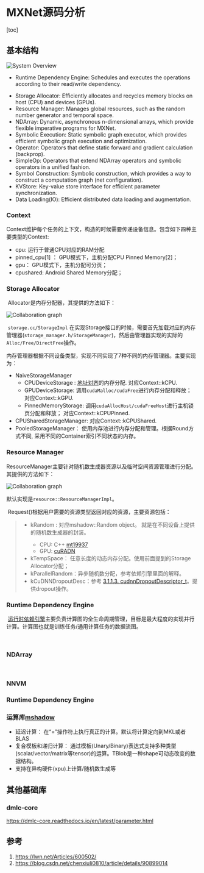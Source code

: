 # MXNet源码分析

[toc]



## 基本结构

![System Overview](https://raw.githubusercontent.com/dmlc/dmlc.github.io/master/img/mxnet/system/overview.png)

* Runtime Dependency Engine: Schedules and executes the operations according to their read/write dependency.

- Storage Allocator: Efficiently allocates and recycles memory blocks on host (CPU) and devices (GPUs).
- Resource Manager: Manages global resources, such as the random number generator and temporal space.
- NDArray: Dynamic, asynchronous n-dimensional arrays, which provide flexible imperative programs for MXNet.
- Symbolic Execution: Static symbolic graph executor, which provides efficient symbolic graph execution and optimization.
- Operator: Operators that define static forward and gradient calculation (backprop).
- SimpleOp: Operators that extend NDArray operators and symbolic operators in a unified fashion.
- Symbol Construction: Symbolic construction, which provides a way to construct a computation graph (net configuration).
- KVStore: Key-value store interface for efficient parameter synchronization.
- Data Loading(IO): Efficient distributed data loading and augmentation.

### Context

​	Context维护每个任务的上下文，构造的时候需要传递设备信息。包含如下四种主要类型的Context:

* cpu:  运行于普通CPU对应的RAM分配
* pinned_cpu[1] ： GPU模式下，主机分配CPU Pinned Memory[2]；
* gpu： GPU模式下，主机分配可分页；
* cpushared:  Android Shared Memory分配；

### Storage Allocator

​	Allocator是内存分配器，其提供的方法如下：

![Collaboration graph](https://mxnet.apache.org/versions/1.0.0/doxygen/classmxnet_1_1Storage__coll__graph.png)

​	`storage.cc/StorageImpl` 在实现Storage接口的时候，需要首先加载对应的内存管理器(`storage_manager.h/StorageManager`)，然后由管理器实现的实际的`Alloc/Free/DirectFree`操作。

​	内存管理器根据不同设备类型，实现不同实现了7种不同的内存管理器。主要实现为：

* NaiveStorageManager
  * CPUDeviceStorage :  [地址对齐](https://man7.org/linux/man-pages/man3/posix_memalign.3.html)的内存分配. 对应Context::kCPU. 
  * GPUDeviceStorage:    调用`cudaMalloc/cudaFree`进行内存分配和释放； 对应Context::kGPU. 
  * PinnedMemoryStorage:  调用`cudaAllocHost/cudaFreeHost`进行主机锁页分配和释放； 对应Context::kCPUPinned. 
* CPUSharedStorageManager:  对应Context::kCPUShared. 
* PooledStorageManager： 使用内存池进行内存分配和管理。根据Round方式不同, 采用不同的Container索引不同状态的内存。

### Resource Manager

​	ResourceManager主要针对随机数生成器资源以及临时空间资源管理进行分配。其提供的方法如下：

![Collaboration graph](https://mxnet.apache.org/versions/0.12.1/doxygen/classmxnet_1_1ResourceManager__coll__graph.png)

默认实现是`resource::ResourceManagerImpl`。

​	Request()根据用户需要的资源类型返回对应的资源，主要资源包括：

> * kRandom :  对应mshadow::Random<xpu> object。 就是在不同设备上提供的随机数生成器的封装。
>   * CPU:  C++ [mt19937](http://www.cplusplus.com/reference/random/mt19937/)
>   * GPU: [cuRADN](https://docs.nvidia.com/cuda/curand/host-api-overview.html)
> * kTempSpace： 任意长度的动态内存分配。使用前面提到的Storage Allocator分配；
> * kParallelRandom：异步随机数分配，参考依赖引擎里面的解释。
> * kCuDNNDropoutDesc：参考 [3.1.1.3. cudnnDropoutDescriptor_t](https://docs.nvidia.com/deeplearning/cudnn/api/index.html#cudnnDropoutDescriptor_t)。提供dropout操作。

### Runtime Dependency Engine

​	[运行时依赖引擎](https://mxnet.apache.org/versions/1.6/api/architecture/note_engine)主要负责计算图的全生命周期管理，目标是最大程度的实现并行计算。计算图也就是训练任务/通用计算任务的数据流图。

​	

### NDArray

​	

### NNVM

### Runtime Dependency Engine



### 运算库[mshadow](https://github.com/dmlc/mshadow/tree/master/guide)

* 延迟计算： 在“=”操作符上执行真正的计算。默认将计算定向到MKL或者BLAS
* 复合模板和递归计算： 通过模板(Unary/Binary)表达式支持多种类型(scalar/vector/matrix等tensor)的运算。TBlob是一种shape可动态改变的数据结构。
* 支持在异构硬件(xpu)上计算/随机数生成等

## 其他基础库

### dmlc-core

https://dmlc-core.readthedocs.io/en/latest/parameter.html

### 



## 参考

1. https://lwn.net/Articles/600502/
2. https://blog.csdn.net/chenxiuli0810/article/details/90899014

